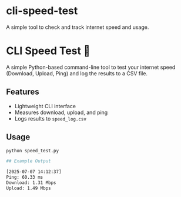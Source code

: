 # cli-speed-test
A simple tool to check and track internet speed and usage.

# CLI Speed Test 🚀

A simple Python-based command-line tool to test your internet speed (Download, Upload, Ping) and log the results to a CSV file.

## Features
- Lightweight CLI interface
- Measures download, upload, and ping
- Logs results to `speed_log.csv`

## Usage

```bash
python speed_test.py

## Example Output

[2025-07-07 14:12:37]
Ping: 60.33 ms
Download: 1.31 Mbps
Upload: 1.49 Mbps

